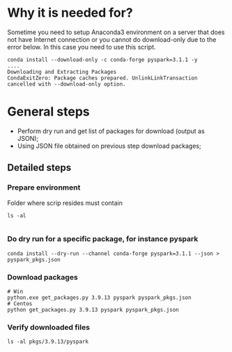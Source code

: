 # Why it is needed for?
Sometime you need to setup Anaconda3 environment on a server that does not have Internet connection or you cannot do download-only due to the error below. In this case you need to use this script.

```
conda install --download-only -c conda-forge pyspark=3.1.1 -y
....
Downloading and Extracting Packages
CondaExitZero: Package caches prepared. UnlinkLinkTransaction cancelled with --download-only option.
```

# General steps
- Perform dry run and get list of packages for download (output as JSON);
- Using JSON file obtained on previous step download packages;

## Detailed steps

### Prepare environment
Folder where scrip resides must contain 
```
ls -al 


```

### Do dry run for a specific package, for instance pyspark
```
conda install --dry-run --channel conda-forge pyspark=3.1.1 --json > pyspark_pkgs.json
```


### Download packages
```
# Win
python.exe get_packages.py 3.9.13 pyspark pyspark_pkgs.json
# Centos
python get_packages.py 3.9.13 pyspark pyspark_pkgs.json
```

### Verify downloaded files
```
ls -al pkgs/3.9.13/pyspark

```
